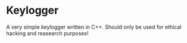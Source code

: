 # Keylogger
A very simple keylogger written in C++. 
Should only be used for 
ethical hacking and
reasearch purposes!
